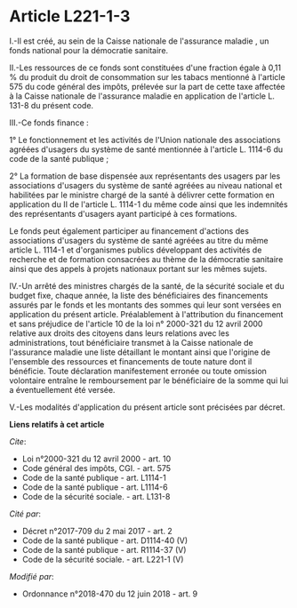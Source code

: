 # Article L221-1-3

I.-Il est créé, au sein de la Caisse nationale de l'assurance maladie   , un fonds national pour la démocratie sanitaire. 

II.-Les ressources de ce fonds sont constituées d'une fraction égale à 0,11 % du produit du droit de consommation sur les
tabacs mentionné à l'article 575 du code général des impôts, prélevée sur la part de cette taxe affectée à la Caisse
nationale de l'assurance maladie   en application de l'article L. 131-8 du présent code. 

III.-Ce fonds finance : 

1° Le fonctionnement et les activités de l'Union nationale des associations agréées d'usagers du système de santé mentionnée
à l'article L. 1114-6 du code de la santé publique ; 

2° La formation de base dispensée aux représentants des usagers par les associations d'usagers du système de santé agréées au
niveau national et habilitées par le ministre chargé de la santé à délivrer cette formation en application du II de l'article
L. 1114-1 du même code ainsi que les indemnités des représentants d'usagers ayant participé à ces formations. 

Le fonds peut également participer au financement d'actions des associations d'usagers du système de santé agréées au titre
du même article L. 1114-1 et d'organismes publics développant des activités de recherche et de formation consacrées au thème
de la démocratie sanitaire ainsi que des appels à projets nationaux portant sur les mêmes sujets. 

IV.-Un arrêté des ministres chargés de la santé, de la sécurité sociale et du budget fixe, chaque année, la liste des
bénéficiaires des financements assurés par le fonds et les montants des sommes qui leur sont versées en application du
présent article. Préalablement à l'attribution du financement et sans préjudice de l'article 10 de la loi n° 2000-321 du 12
avril 2000 relative aux droits des citoyens dans leurs relations avec les administrations, tout bénéficiaire transmet à la
Caisse nationale de l'assurance maladie   une liste détaillant le montant ainsi que l'origine de l'ensemble des ressources et
financements de toute nature dont il bénéficie. Toute déclaration manifestement erronée ou toute omission volontaire entraîne
le remboursement par le bénéficiaire de la somme qui lui a éventuellement été versée. 

V.-Les modalités d'application du présent article sont précisées par décret.

**Liens relatifs à cet article**

_Cite_:

  - Loi n°2000-321 du 12 avril 2000 - art. 10
  - Code général des impôts, CGI. - art. 575
  - Code de la santé publique - art. L1114-1
  - Code de la santé publique - art. L1114-6
  - Code de la sécurité sociale. - art. L131-8

_Cité par_:

  - Décret n°2017-709 du 2 mai 2017 - art. 2
  - Code de la santé publique - art. D1114-40 (V)
  - Code de la santé publique - art. R1114-37 (V)
  - Code de la sécurité sociale. - art. L221-1 (V)

_Modifié par_:

  - Ordonnance n°2018-470 du 12 juin 2018 - art. 9
